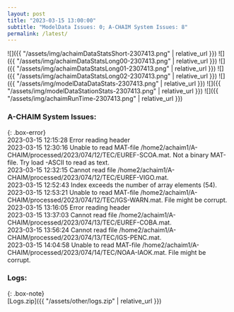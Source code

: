 ```yaml
---
layout: post
title: "2023-03-15 13:00:00"
subtitle: "ModelData Issues: 0; A-CHAIM System Issues: 8"
permalink: /latest/
---
```


![]({{ "/assets/img/achaimDataStatsShort-2307413.png" | relative_url }})
![]({{ "/assets/img/achaimDataStatsLong00-2307413.png" | relative_url }})
![]({{ "/assets/img/achaimDataStatsLong01-2307413.png" | relative_url }})
![]({{ "/assets/img/achaimDataStatsLong02-2307413.png" | relative_url }})
![]({{ "/assets/img/modelDataDataStats-2307413.png" | relative_url }})
![]({{ "/assets/img/modelDataStationStats-2307413.png" | relative_url }})
![]({{ "/assets/img/achaimRunTime-2307413.png" | relative_url }})


### A-CHAIM System Issues:  
  
{: .box-error}  
2023-03-15 12:15:28 Error reading header  
2023-03-15 12:30:16 Unable to read MAT-file /home2/achaim1/A-CHAIM/processed/2023/074/12/TEC/EUREF-SCOA.mat. Not a binary MAT-file. Try load -ASCII to read as text.  
2023-03-15 12:32:15 Cannot read file /home2/achaim1/A-CHAIM/processed/2023/074/12/TEC/EUREF-VIGO.mat.  
2023-03-15 12:52:43 Index exceeds the number of array elements (54).  
2023-03-15 12:53:21 Unable to read MAT-file /home2/achaim1/A-CHAIM/processed/2023/074/12/TEC/IGS-WARN.mat. File might be corrupt.  
2023-03-15 13:16:05 Error reading header  
2023-03-15 13:37:03 Cannot read file /home2/achaim1/A-CHAIM/processed/2023/074/13/TEC/EUREF-COBA.mat.  
2023-03-15 13:56:24 Cannot read file /home2/achaim1/A-CHAIM/processed/2023/074/13/TEC/IGS-PENC.mat.  
2023-03-15 14:04:58 Unable to read MAT-file /home2/achaim1/A-CHAIM/processed/2023/074/14/TEC/NOAA-IAOK.mat. File might be corrupt.  

### Logs:  
  
{: .box-note}  
[Logs.zip]({{ "/assets/other/logs.zip" | relative_url }})  
